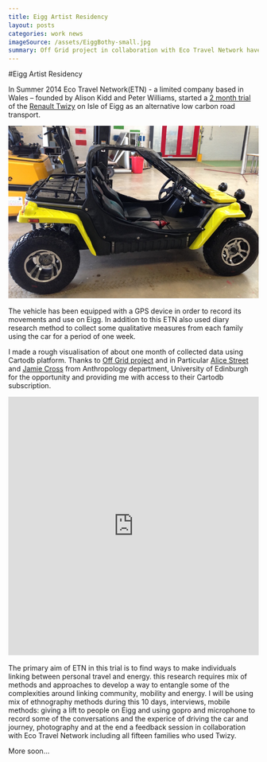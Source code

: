 ```yaml
---
title: Eigg Artist Residency
layout: posts
categories: work news
imageSource: /assets/EiggBothy-small.jpg
summary: Off Grid project in collaboration with Eco Travel Network have offered me an artist residency for 10 days in Isle of Eigg. The purpose of this residency will be to do some ethnographic work, looking at ways to link mobility, community and energy.
---
```


#Eigg Artist Residency

In Summer 2014 Eco Travel Network(ETN) - a limited company based in Wales – founded by Alison Kidd and Peter Williams, started a [2 month trial](http://www.ecotravelnetwork.co.uk/ETN-News/eco-travel-network-starts-trial-on-isle-of-eigg) of the [Renault Twizy](http://www.renault.co.uk/cars/electric-vehicles/twizy/twizy) on Isle of Eigg as an alternative low carbon road transport.

![This is how Twizy looks like](/assets/twizy.jpg)

The vehicle has been equipped with a GPS device in order to record its movements and use on Eigg. In addition to this ETN also used diary research method to collect some qualitative measures from each family using the car for a period of one week.

I made a rough visualisation of about one month of collected data using Cartodb platform. Thanks to [Off Grid project](http://lifeoffthegrid.net/) and in Particular [Alice Street](http://www.sps.ed.ac.uk/staff/social_anthropology/alice_street) and [Jamie Cross](http://www.sps.ed.ac.uk/staff/social_anthropology/cross_jamie) from Anthropology department, University of Edinburgh for the opportunity and providing me with access to their Cartodb subscription. 

<iframe width='100%' height='520' frameborder='0' src='http://edinb.cartodb.com/u/offthegrid/viz/21c8da76-4edb-11e4-93e4-0e4fddd5de28/embed_map' allowfullscreen webkitallowfullscreen mozallowfullscreen oallowfullscreen msallowfullscreen></iframe>


The primary aim of ETN in this trial is to find ways to make individuals linking between personal travel and energy. this research requires mix of methods and approaches to develop a way to entangle some of the complexities around linking community, mobility and energy. I will be using mix of ethnography methods during this 10 days, interviews, mobile methods: giving a lift to people on Eigg and using gopro and microphone to record some of the conversations and the experice of driving the car and journey, photography and at the end a feedback session in collaboration with Eco Travel Network including all fifteen families who used Twizy.




More soon...
